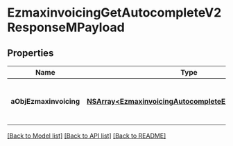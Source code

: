 # EzmaxinvoicingGetAutocompleteV2ResponseMPayload

## Properties
Name | Type | Description | Notes
------------ | ------------- | ------------- | -------------
**aObjEzmaxinvoicing** | [**NSArray&lt;EzmaxinvoicingAutocompleteElementResponse&gt;***](EzmaxinvoicingAutocompleteElementResponse.md) | An array of Ezmaxinvoicing autocomplete element response. | 

[[Back to Model list]](../README.md#documentation-for-models) [[Back to API list]](../README.md#documentation-for-api-endpoints) [[Back to README]](../README.md)


